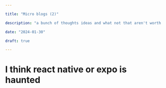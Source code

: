 ```yaml
---

title: "Micro blogs (2)"

description: "a bunch of thoughts ideas and what not that aren't worth of full blogs but that I still want to write down"

date: "2024-01-30"

draft: true

---
```


# I think react native or expo is haunted


